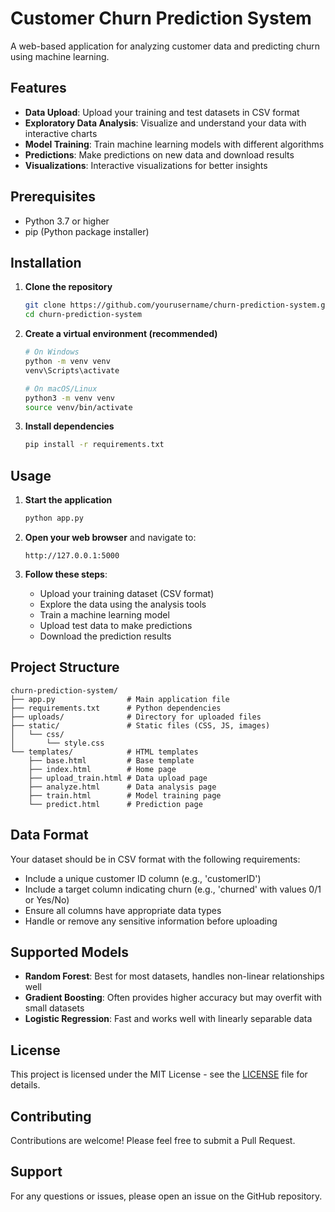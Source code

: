 # Customer Churn Prediction System

A web-based application for analyzing customer data and predicting churn using machine learning.

## Features

- **Data Upload**: Upload your training and test datasets in CSV format
- **Exploratory Data Analysis**: Visualize and understand your data with interactive charts
- **Model Training**: Train machine learning models with different algorithms
- **Predictions**: Make predictions on new data and download results
- **Visualizations**: Interactive visualizations for better insights

## Prerequisites

- Python 3.7 or higher
- pip (Python package installer)

## Installation

1. **Clone the repository**
   ```bash
   git clone https://github.com/yourusername/churn-prediction-system.git
   cd churn-prediction-system
   ```

2. **Create a virtual environment (recommended)**
   ```bash
   # On Windows
   python -m venv venv
   venv\Scripts\activate
   
   # On macOS/Linux
   python3 -m venv venv
   source venv/bin/activate
   ```

3. **Install dependencies**
   ```bash
   pip install -r requirements.txt
   ```

## Usage

1. **Start the application**
   ```bash
   python app.py
   ```

2. **Open your web browser** and navigate to:
   ```
   http://127.0.0.1:5000
   ```

3. **Follow these steps**:
   - Upload your training dataset (CSV format)
   - Explore the data using the analysis tools
   - Train a machine learning model
   - Upload test data to make predictions
   - Download the prediction results

## Project Structure

```
churn-prediction-system/
├── app.py                # Main application file
├── requirements.txt      # Python dependencies
├── uploads/              # Directory for uploaded files
├── static/               # Static files (CSS, JS, images)
│   └── css/
│       └── style.css
└── templates/            # HTML templates
    ├── base.html         # Base template
    ├── index.html        # Home page
    ├── upload_train.html # Data upload page
    ├── analyze.html      # Data analysis page
    ├── train.html        # Model training page
    └── predict.html      # Prediction page
```

## Data Format

Your dataset should be in CSV format with the following requirements:

- Include a unique customer ID column (e.g., 'customerID')
- Include a target column indicating churn (e.g., 'churned' with values 0/1 or Yes/No)
- Ensure all columns have appropriate data types
- Handle or remove any sensitive information before uploading

## Supported Models

- **Random Forest**: Best for most datasets, handles non-linear relationships well
- **Gradient Boosting**: Often provides higher accuracy but may overfit with small datasets
- **Logistic Regression**: Fast and works well with linearly separable data

## License

This project is licensed under the MIT License - see the [LICENSE](LICENSE) file for details.

## Contributing

Contributions are welcome! Please feel free to submit a Pull Request.

## Support

For any questions or issues, please open an issue on the GitHub repository.
